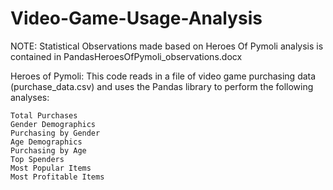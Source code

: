 # Video-Game-Usage-Analysis


NOTE: Statistical Observations made based on Heroes Of Pymoli analysis is contained in PandasHeroesOfPymoli_observations.docx




Heroes of Pymoli: This code reads in a file of video game purchasing data (purchase_data.csv) and uses the Pandas library to perform the following analyses:

    Total Purchases
    Gender Demographics
    Purchasing by Gender
    Age Demographics
    Purchasing by Age
    Top Spenders
    Most Popular Items
    Most Profitable Items

    
   
